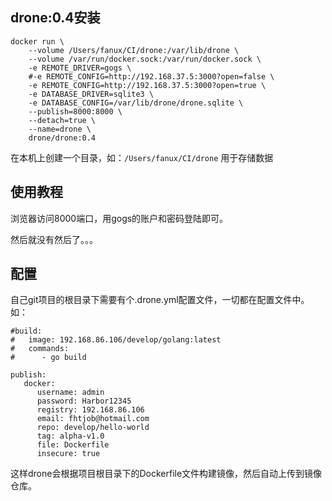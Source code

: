 ## drone:0.4安装
```
docker run \
    --volume /Users/fanux/CI/drone:/var/lib/drone \
    --volume /var/run/docker.sock:/var/run/docker.sock \
    -e REMOTE_DRIVER=gogs \
    #-e REMOTE_CONFIG=http://192.168.37.5:3000?open=false \
    -e REMOTE_CONFIG=http://192.168.37.5:3000?open=true \
    -e DATABASE_DRIVER=sqlite3 \
    -e DATABASE_CONFIG=/var/lib/drone/drone.sqlite \
    --publish=8000:8000 \
    --detach=true \
    --name=drone \
    drone/drone:0.4
```
在本机上创建一个目录，如：`/Users/fanux/CI/drone` 用于存储数据 

## 使用教程
浏览器访问8000端口，用gogs的账户和密码登陆即可。

然后就没有然后了。。。

## 配置

自己git项目的根目录下需要有个.drone.yml配置文件，一切都在配置文件中。如：

```
#build:
#   image: 192.168.86.106/develop/golang:latest
#   commands:
#      - go build

publish:
   docker:
      username: admin
      password: Harbor12345
      registry: 192.168.86.106
      email: fhtjob@hotmail.com
      repo: develop/hello-world
      tag: alpha-v1.0
      file: Dockerfile
      insecure: true
```

这样drone会根据项目根目录下的Dockerfile文件构建镜像，然后自动上传到镜像仓库。
